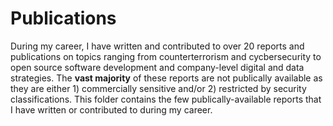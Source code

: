 # Publications

During my career, I have written and contributed to over 20 reports and publications on topics ranging from counterterrorism and cycbersecurity to open source software development and company-level digital and data strategies. The **vast majority** of these reports are not publically available as they are either 1) commercially sensitive and/or 2) restricted by security classifications. This folder contains the few publically-available reports that I have written or contributed to during my career.  
